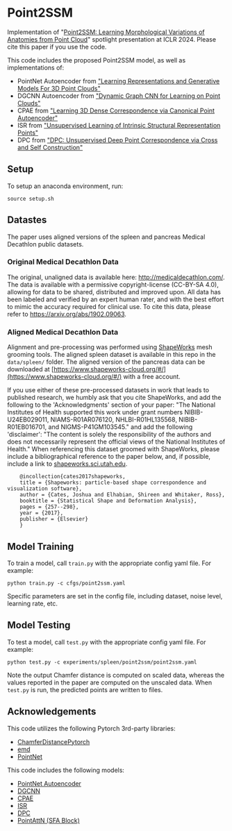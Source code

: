 # Point2SSM
Implementation of "[Point2SSM: Learning Morphological Variations of Anatomies from Point Cloud](https://arxiv.org/abs/2305.14486)" spotlight presentation at ICLR 2024. Please cite this paper if you use the code. 

This code includes the proposed Point2SSM model, as well as implementations of:
- PointNet Autoencoder from ["Learning Representations and Generative Models For 3D Point Clouds"](https://arxiv.org/abs/1707.02392)
- DGCNN Autoencoder from ["Dynamic Graph CNN for Learning on Point Clouds"](https://arxiv.org/abs/1801.07829)
- CPAE from ["Learning 3D Dense Correspondence via Canonical Point Autoencoder"](https://arxiv.org/abs/2107.04867)
- ISR from ["Unsupervised Learning of Intrinsic Structural Representation Points"](https://openaccess.thecvf.com/content_CVPR_2020/papers/Chen_Unsupervised_Learning_of_Intrinsic_Structural_Representation_Points_CVPR_2020_paper.pdf)
- DPC from ["DPC: Unsupervised Deep Point Correspondence via Cross and Self Construction"](https://arxiv.org/abs/2110.08636)


## Setup

To setup an anaconda environment, run:

```
source setup.sh
```

## Datastes 
The paper uses aligned versions of the spleen and pancreas Medical Decathlon public datasets.

### Original Medical Decathlon Data
The original, unaligned data is available here: http://medicaldecathlon.com/.
The data is available with a permissive copyright-license (CC-BY-SA 4.0), allowing for data to be shared, distributed and improved upon. All data has been labeled and verified by an expert human rater, and with the best effort to mimic the accuracy required for clinical use. To cite this data, please refer to https://arxiv.org/abs/1902.09063.

### Aligned Medical Decathlon Data
Alignment and pre-processing was performed using [ShapeWorks](https://www.sci.utah.edu/software/shapeworks.html/) mesh grooming tools. The aligned spleen dataset is available in this repo in the `data/spleen/` folder. The aligned version of the pancreas data can be downloaded at [https://www.shapeworks-cloud.org/#/](https://www.shapeworks-cloud.org/#/) with a free account. 

If you use either of these pre-processed datasets in work that leads to published research, we humbly ask that you cite ShapeWorks, and add the following to the 'Acknowledgments' section of your paper:
"The National Institutes of Health supported this work under grant numbers NIBIB-U24EB029011, NIAMS-R01AR076120, NHLBI-R01HL135568, NIBIB-R01EB016701, and NIGMS-P41GM103545."
and add the following 'disclaimer': "The content is solely the responsibility of the authors and does not necessarily represent the official views of the National Institutes of Health."
When referencing this dataset groomed with ShapeWorks, please include a bibliographical reference to the paper below, and, if possible, include a link to [shapeworks.sci.utah.edu](https://www.sci.utah.edu/software/shapeworks.html/).
```
    @incollection{cates2017shapeworks,
    title = {Shapeworks: particle-based shape correspondence and visualization software},
    author = {Cates, Joshua and Elhabian, Shireen and Whitaker, Ross},
    booktitle = {Statistical Shape and Deformation Analysis},
    pages = {257--298},
    year = {2017},
    publisher = {Elsevier}
    }
```

## Model Training

To train a model, call `train.py` with the appropriate config yaml file. For example:
```
python train.py -c cfgs/point2ssm.yaml
```
Specific parameters are set in the config file, including dataset, noise level, learning rate, etc. 


## Model Testing
To test a model, call `test.py` with the appropriate config yaml file. For example:
```
python test.py -c experiments/spleen/point2ssm/point2ssm.yaml
```
Note the output Chamfer distance is computed on scaled data, whereas the values reported in the paper are computed on the unscaled data. 
When `test.py` is run, the predicted points are written to files. 


## Acknowledgements
This code utilizes the following Pytorch 3rd-party libraries:
- [ChamferDistancePytorch](https://github.com/ThibaultGROUEIX/ChamferDistancePytorch)
- [emd](https://github.com/paul007pl/VRCNet)
- [PointNet](https://github.com/sshaoshuai/Pointnet2.PyTorch)

This code includes the following models:
- [PointNet Autoencoder](https://github.com/optas/latent_3d_points) 
- [DGCNN](https://github.com/WangYueFt/dgcnn)
- [CPAE](https://github.com/AnjieCheng/CanonicalPAE)
- [ISR](https://github.com/NolenChen/3DStructurePoints)
- [DPC](https://github.com/dvirginz/DPC)
- [PointAttN (SFA Block)](https://github.com/ohhhyeahhh/PointAttN)

